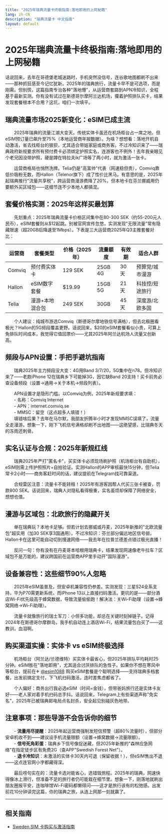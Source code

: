```yaml
---
title: "2025年瑞典流量卡终极指南:落地即用的上网秘籍"
lang: zh-CN
description: "瑞典流量卡 中文指南"
layout: default
---
```

# 2025年瑞典流量卡终极指南:落地即用的上网秘籍

话说回来，去年在哥德堡老城迷路时，手机突然没信号，连谷歌地图都刷不出来——那种抓狂感至今记忆犹新。2025年的瑞典旅行，流量卡早不是可选项，而是刚需。但别慌，这篇指南专治各种"落地懵"，从运营商套路到APN冷知识，全程基于最新实测。你有没有试过在斯德哥尔摩阿兰达机场，攥着护照排队买卡，结果发现套餐根本不合用？这坑，咱们一次填平。

## 瑞典流量市场2025新变化：eSIM已成主流

　　2025年瑞典的流量江湖大变天。传统实体卡虽还在机场柜台占一席之地，但eSIM预订量已飙升至75%（本地运营商年报数据）。为啥？想想看：落地开机自动激活，省去找柜台的狼狈，尤其适合带娃家庭或商务客。不过冷知识来了——瑞典政府新规要求所有预付费卡必须绑定护照实名，连游客也不例外！去年我亲眼见个老兄因没带护照，硬是蹲在特拉夫ik广场等了两小时，就为激活一张卡。  

　　运营商格局也悄然洗牌。Telia仍是"高富帅"代表（网速稳但贵），Comviq靠低价吸粉无数，而Hallon（Telenor旗下）成了性价比黑马。有意思的是，2025年起瑞典推行"流量共享税"，跨运营商漫游费降了20%，但本地卡在芬兰挪威用仍要额外买区域包——这细节连不少本地人都搞混。

## 套餐价格实测：2025年这样买最划算

　　先划重点：2025年瑞典流量卡价格区间集中在80-300 SEK（约55-200元人民币），eSIM套餐则从$12起跳。别被官网宣传忽悠，实测发现"无限流量"常有隐藏限速（超20GB后降速至1Mbps）。下表是三大运营商2025年Q3主推套餐对比：

| 运营商 | 套餐类型       | 价格（2025年） | 流量额度 | 有效期 | 适合人群         |
|--------|----------------|----------------|----------|--------|------------------|
| Comviq | 预付费实体卡   | 129 SEK        | 25GB 4G  | 30天   | 预算党/城市漫游 |
| Hallon | eSIM数字套餐   | $19.99         | 15GB 5G  | 21天   | 科技控/短途旅行 |
| Telia  | 漫游+本地混合包| 249 SEK        | 30GB     | 45天   | 深度游/北欧多国 |

　　个人建议：纯城市游选Comviq（斯德哥尔摩地铁信号满格），但去北极圈看极光？Hallon的5G频段覆盖更野。话说回来，$20的eSIM套餐看似小贵，可算上免排队时间成本，我觉得它值回票价——尤其2025年阿兰达机场人流量又创新高。

## 频段与APN设置：手把手避坑指南

　　瑞典2025年主力频段没大变：4G用Band 3/7/20，5G集中在n78。但冷知识来了——老款iPhone 12在瑞典乡下可能掉3G，因它缺Band 20支持！买卡前务必查设备频段（设置→通用→关于本机→频段列表）。  

　　APN设置才是隐形门槛。以Comviq为例，2025年新规要求填：  
　　- 名称：Comviq Internet  
　　- APN：internet.comviq.se  
　　- MMSC：留空（这点超多人填错！）  
　　填错啥后果？去年在马尔默，我朋友折腾半小时才发现MMSC误填了，流量全走漫游。想象一下，刚下飞机信号满格却刷不出地图——这绝望感，比瑞典冬天的冻雨还刺骨。

## 实名认证与合规：2025年新规红线

　　瑞典2025年严打"匿名卡"，买实体卡必须现场刷护照（机场柜台有自助机），eSIM则需上传护照照片+自拍验证。实测Hallon的APP审核最快15分钟，但Telia常卡2小时——商务客赶时间的话，建议提前在Telegram找可靠渠道。  

　　合规雷区注意：流量卡不能转租！2025年有游客因帮人代买三张卡被查，罚款800 SEK。话说回来，瑞典人对隐私看得极重，实名虽烦却保障了网络安全，想想也值。

## 漫游与区域包：北欧旅行的隐藏开关

　　单在瑞典玩？本地卡足够。但若计划去挪威或丹麦，2025年新推的"北欧流量包"超实用（加30 SEK享3国通用）。不过冷知识：芬兰部分偏远地区信号弱，Hallon卡在这里可能自动切到慢速网络——我去年在拉普兰德差点错过极光直播！  

　　反问一句：你有没有在丹麦哥本哈根用瑞典卡，结果发现网速像老牛拉车？区域包不是万能的，建议跨国前在运营商APP里手动开"国际漫游"。

## 设备兼容性：这些细节90%人忽略

　　2025年eSIM虽普及，但安卓机兼容性仍参差。实测发现：三星S24全系支持，华为P70需更新系统，而iPhone 13以上直接扫码激活。更坑的是——部分酒店Wi-Fi优先级高于蜂窝数据，导致流量偷偷跑！解决法：关Wi-Fi助理（设置→蜂窝网络→Wi-Fi助理）。  

　　流量卡就像旅行的瑞士军刀：小但多功能，却总在关键时刻掉链子。记得2024年在斯德哥尔摩群岛，我手机自动连上酒店Wi-Fi，结果流量包白买了——这教训，血泪啊。

## 购买渠道实操：实体卡 vs eSIM终极选择

　　机场柜台（阿兰达/兰德维特）买实体卡最省心，但2025年排队平均耗时25分钟。eSIM胜在"落地即用"，尤其适合讨厌排队的急性子。如果你不想在寒风中等柜台，提前在✈ [@esim1088](https://t.me/s/esim1088) 购买eSIM套餐是个聪明选择——支持瑞典多档套餐，出发前搞定支付，下飞机扫码激活，连时差焦虑都省了。  

　　个人偏好：商务出行我必选eSIM（时间=金钱），但带爸妈旅行还是实体卡友好——老人家对着手机扫码总手抖。话说回来，Telegram上有些渠道声称"免实名"，2025年已被瑞典邮电局点名封杀，安全起见别碰灰色地带。

## 注意事项：那些导游不会告诉你的细节

　　- **流量用尽提醒**：2025年起运营商强制发短信预警（超80%流量时），但部分安卓机收不到——建议设手机流量限额（设置→蜂窝数据→流量限额）。  
　　- **信号死角彩蛋**：瑞典乡下信号像捉迷藏，但2025年新推的"森林应急网络"在指定徒步区有免费2G（查APP"Swedish Forest Net"）。  
　　- **退卡冷知识**：未激活的实体卡30天内可退（保留收据！），但eSIM售出不退——这点连官网小字都藏得深。  

　　最后唠句实在的：流量卡选对能省心，选错毁旅程。2025年的瑞典，网速快得像冰上滑行，但准备不足的旅行者仍可能栽在细节里。想象一下，刚落地就刷出朋友圈报平安，连咖啡馆Wi-Fi密码都懒得问——这才是旅行该有的松弛感。出发前花10分钟读完这篇，你的瑞典之旅，从连上网那一刻就赢了。

<!-- crosslink -->
---

## 相关指南

- [Sweden SIM 卡购买与激活指南](https://faciylike.github.io/sweden-sim-guides)
